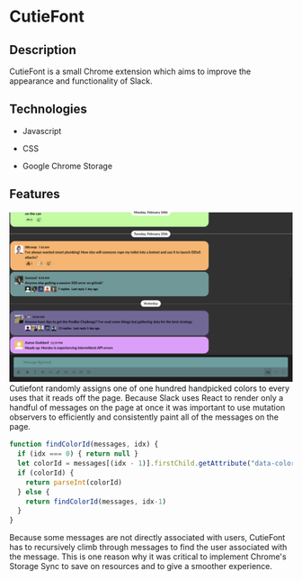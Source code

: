 # CutieFont

## Description
CutieFont is a small Chrome extension which aims to improve the appearance and functionality of Slack.

## Technologies

  * Javascript
  
  * CSS
  
  * Google Chrome Storage

## Features
<img src="images/General.png">
Cutiefont randomly assigns one of one hundred handpicked colors to every uses that it reads off the page. Because Slack uses React to render only a handful of messages on the page at once it was important to use mutation observers to efficiently and consistently paint all of the messages on the page.

``` javascript
function findColorId(messages, idx) {
  if (idx === 0) { return null }
  let colorId = messages[(idx - 1)].firstChild.getAttribute("data-color")
  if (colorId) {
    return parseInt(colorId)
  } else {
    return findColorId(messages, idx-1)
  }
}
```

Because some messages are not directly associated with users, CutieFont has to recursively climb through messages to find the user associated with the message. This is one reason why it was critical to implement Chrome's Storage Sync to save on resources and to give a smoother experience.

